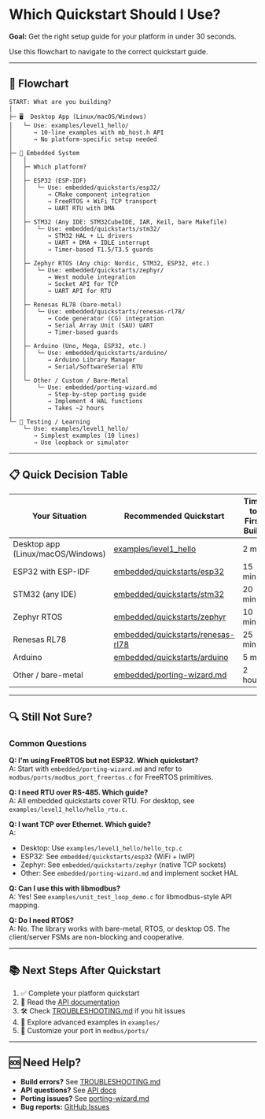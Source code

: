 # Which Quickstart Should I Use?

**Goal:** Get the right setup guide for your platform in under 30 seconds.

Use this flowchart to navigate to the correct quickstart guide.

---

## 🎯 Flowchart

```
START: What are you building?
│
├─ 🖥️  Desktop App (Linux/macOS/Windows)
│   └─ Use: examples/level1_hello/
│      → 10-line examples with mb_host.h API
│      → No platform-specific setup needed
│
├─ 🔌 Embedded System
│   │
│   ├─ Which platform?
│   │
│   ├─ ESP32 (ESP-IDF)
│   │   └─ Use: embedded/quickstarts/esp32/
│   │      → CMake component integration
│   │      → FreeRTOS + WiFi TCP transport
│   │      → UART RTU with DMA
│   │
│   ├─ STM32 (Any IDE: STM32CubeIDE, IAR, Keil, bare Makefile)
│   │   └─ Use: embedded/quickstarts/stm32/
│   │      → STM32 HAL + LL drivers
│   │      → UART + DMA + IDLE interrupt
│   │      → Timer-based T1.5/T3.5 guards
│   │
│   ├─ Zephyr RTOS (Any chip: Nordic, STM32, ESP32, etc.)
│   │   └─ Use: embedded/quickstarts/zephyr/
│   │      → West module integration
│   │      → Socket API for TCP
│   │      → UART API for RTU
│   │
│   ├─ Renesas RL78 (bare-metal)
│   │   └─ Use: embedded/quickstarts/renesas-rl78/
│   │      → Code generator (CG) integration
│   │      → Serial Array Unit (SAU) UART
│   │      → Timer-based guards
│   │
│   ├─ Arduino (Uno, Mega, ESP32, etc.)
│   │   └─ Use: embedded/quickstarts/arduino/
│   │      → Arduino Library Manager
│   │      → Serial/SoftwareSerial RTU
│   │
│   └─ Other / Custom / Bare-Metal
│       └─ Use: embedded/porting-wizard.md
│          → Step-by-step porting guide
│          → Implement 4 HAL functions
│          → Takes ~2 hours
│
└─ 🧪 Testing / Learning
    └─ Use: examples/level1_hello/
       → Simplest examples (10 lines)
       → Use loopback or simulator
```

---

## 📋 Quick Decision Table

| Your Situation | Recommended Quickstart | Time to First Build |
|----------------|------------------------|---------------------|
| Desktop app (Linux/macOS/Windows) | [examples/level1_hello](../examples/level1_hello) | 2 min |
| ESP32 with ESP-IDF | [embedded/quickstarts/esp32](quickstarts/esp32) | 15 min |
| STM32 (any IDE) | [embedded/quickstarts/stm32](quickstarts/stm32) | 20 min |
| Zephyr RTOS | [embedded/quickstarts/zephyr](quickstarts/zephyr) | 10 min |
| Renesas RL78 | [embedded/quickstarts/renesas-rl78](quickstarts/renesas-rl78) | 25 min |
| Arduino | [embedded/quickstarts/arduino](quickstarts/arduino) | 5 min |
| Other / bare-metal | [embedded/porting-wizard.md](porting-wizard.md) | 2 hours |

---

## 🔍 Still Not Sure?

### Common Questions

**Q: I'm using FreeRTOS but not ESP32. Which quickstart?**  
A: Start with `embedded/porting-wizard.md` and refer to `modbus/ports/modbus_port_freertos.c` for FreeRTOS primitives.

**Q: I need RTU over RS-485. Which guide?**  
A: All embedded quickstarts cover RTU. For desktop, see `examples/level1_hello/hello_rtu.c`.

**Q: I want TCP over Ethernet. Which guide?**  
A: 
- Desktop: Use `examples/level1_hello/hello_tcp.c`
- ESP32: See `embedded/quickstarts/esp32` (WiFi + lwIP)
- Zephyr: See `embedded/quickstarts/zephyr` (native TCP sockets)
- Other: See `embedded/porting-wizard.md` and implement socket HAL

**Q: Can I use this with libmodbus?**  
A: Yes! See `examples/unit_test_loop_demo.c` for libmodbus-style API mapping.

**Q: Do I need RTOS?**  
A: No. The library works with bare-metal, RTOS, or desktop OS. The client/server FSMs are non-blocking and cooperative.

---

## 📚 Next Steps After Quickstart

1. ✅ Complete your platform quickstart
2. 📖 Read the [API documentation](https://lgili.github.io/modbus/docs/)
3. 🛠️ Check [TROUBLESHOOTING.md](../docs/TROUBLESHOOTING.md) if you hit issues
4. 🚀 Explore advanced examples in `examples/`
5. 🔧 Customize your port in `modbus/ports/`

---

## 🆘 Need Help?

- **Build errors?** See [TROUBLESHOOTING.md](../docs/TROUBLESHOOTING.md)
- **API questions?** See [API docs](https://lgili.github.io/modbus/docs/)
- **Porting issues?** See [porting-wizard.md](porting-wizard.md)
- **Bug reports:** [GitHub Issues](https://github.com/lgili/modbus/issues)
